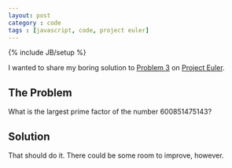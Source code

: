 ```yaml
---
layout: post
category : code
tags : [javascript, code, project euler]
---
```

{% include JB/setup %}

I wanted to share my boring solution to [Problem 3](http://projecteuler.net/problem=3) on [Project Euler](http://projecteuler.net/).

## The Problem

What is the largest prime factor of the number 600851475143?

## Solution

<script src="https://gist.github.com/1788732.js"> </script>
	
That should do it. There could be some room to improve, however.

